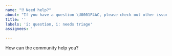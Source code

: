 ```yaml
---
name: "⁉️ Need help?"
about: "If you have a question \U0001F4AC, please check out other issues (opened or closed)!"
title: ''
labels: 'i: question, i: needs triage'
assignees: ''

---
```


<!--
Have you a question about the plugin that is not a bug report or feature request?
-->

How can the community help you?
